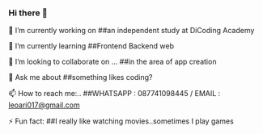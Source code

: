 ### Hi there 👋


🔭 I’m currently working on ##an independent study at DiCoding Academy

🌱 I’m currently learning ##Frontend Backend web

👯 I’m looking to collaborate on ... ##in the area of app creation

💬 Ask me about ##something likes coding?

📫 How to reach me:.. ##WHATSAPP : 087741098445 / EMAIL : leoari017@gmail.com

⚡ Fun fact: ##I really like watching movies..sometimes I play games

